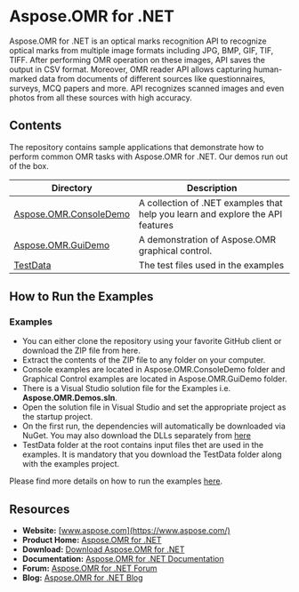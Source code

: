 # Aspose.OMR for .NET

Aspose.OMR for .NET is an optical marks recognition API to recognize optical marks from multiple image formats including JPG, BMP, GIF, TIF, TIFF. After performing OMR operation on these images, API saves the output in CSV format. Moreover, OMR reader API allows capturing human-marked data from documents of different sources like questionnaires, surveys, MCQ papers and more. API recognizes scanned images and even photos from all these sources with high accuracy.

## Contents

The repository contains sample applications that demonstrate how to perform common OMR tasks with Aspose.OMR for .NET. Our demos run out of the box.

Directory | Description
--------- | -----------
[Aspose.OMR.ConsoleDemo](Aspose.OMR.ConsoleDemo)  | A collection of .NET examples that help you learn and explore the API features
[Aspose.OMR.GuiDemo](Aspose.OMR.GuiDemo)  | A demonstration of Aspose.OMR graphical control.
[TestData](TestData)  | The test files used in the examples

## How to Run the Examples

### Examples

* You can either clone the repository using your favorite GitHub client or download the ZIP file from here.
* Extract the contents of the ZIP file to any folder on your computer.
* Console examples are located in Aspose.OMR.ConsoleDemo folder and Graphical Control examples are located in Aspose.OMR.GuiDemo folder.
* There is a Visual Studio solution file for the Examples i.e. **Aspose.OMR.Demos.sln**.
* Open the solution file in Visual Studio and set the appropriate project as the startup project.
* On the first run, the dependencies will automatically be downloaded via NuGet. You may also download the DLLs separately from [here](https://downloads.aspose.com/omr/net)
* TestData folder at the root contains input files thet are used in the examples. It is mandatory that you download the TestData folder along with the examples project.

Please find more details on how to run the examples [here](https://docs.aspose.com/display/omrnet/How+to+Run+the+Examples).

## Resources

* **Website:** [www.aspose.com](https://www.aspose.com/)
* **Product Home:** [Aspose.OMR for .NET](https://products.aspose.com/omr/net)
* **Download:** [Download Aspose.OMR for .NET](https://www.nuget.org/packages/Aspose.OMR)
* **Documentation:** [Aspose.OMR for .NET Documentation](https://docs.aspose.com/display/omrnet/Home)
* **Forum:** [Aspose.OMR for .NET Forum](https://forum.aspose.com/c/omr)
* **Blog:** [Aspose.OMR for .NET Blog](https://blog.aspose.com/category/omr/)